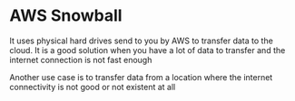 # AWS Snowball

It uses physical hard drives send to you by AWS to transfer data to the cloud. It is a good solution when you have a lot of data to transfer and the internet connection is not fast enough

Another use case is to transfer data from a location where the internet connectivity is not good or not existent at all
